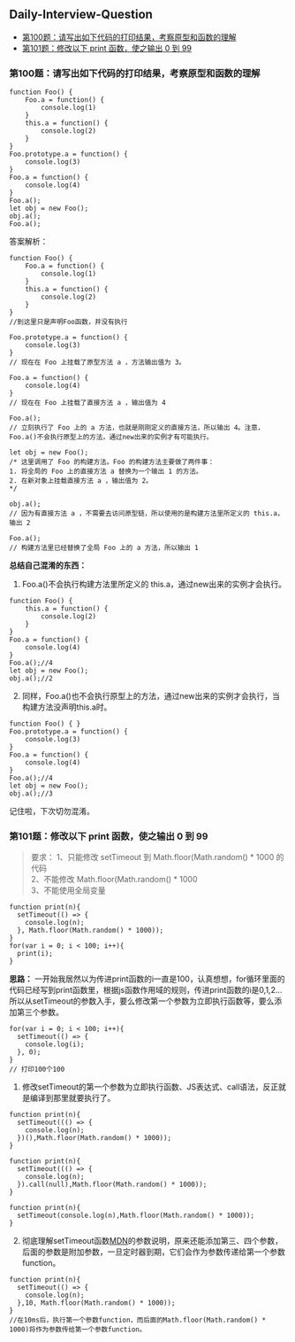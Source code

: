 ## Daily-Interview-Question

- [第100题：请写出如下代码的打印结果，考察原型和函数的理解](#第100题请写出如下代码的打印结果考察原型和函数的理解)
- [第101题：修改以下 print 函数，使之输出 0 到 99](#第101题修改以下-print-函数使之输出-0-到-99)

### 第100题：请写出如下代码的打印结果，考察原型和函数的理解
```
function Foo() {
    Foo.a = function() {
        console.log(1)
    }
    this.a = function() {
        console.log(2)
    }
}
Foo.prototype.a = function() {
    console.log(3)
}
Foo.a = function() {
    console.log(4)
}
Foo.a();
let obj = new Foo();
obj.a();
Foo.a();
```
答案解析：
```
function Foo() {
    Foo.a = function() {
        console.log(1)
    }
    this.a = function() {
        console.log(2)
    }
}
//到这里只是声明Foo函数，并没有执行

Foo.prototype.a = function() {
    console.log(3)
}
// 现在在 Foo 上挂载了原型方法 a ，方法输出值为 3。

Foo.a = function() {
    console.log(4)
}
// 现在在 Foo 上挂载了直接方法 a ，输出值为 4

Foo.a();
// 立刻执行了 Foo 上的 a 方法，也就是刚刚定义的直接方法，所以输出 4。注意，Foo.a()不会执行原型上的方法，通过new出来的实例才有可能执行。

let obj = new Foo();
/* 这里调用了 Foo 的构建方法。Foo 的构建方法主要做了两件事：
1. 将全局的 Foo 上的直接方法 a 替换为一个输出 1 的方法。
2. 在新对象上挂载直接方法 a ，输出值为 2。
*/

obj.a();
// 因为有直接方法 a ，不需要去访问原型链，所以使用的是构建方法里所定义的 this.a，输出 2

Foo.a();
// 构建方法里已经替换了全局 Foo 上的 a 方法，所以输出 1
```
<strong>总结自己混淆的东西：</strong>
1. Foo.a()不会执行构建方法里所定义的 this.a，通过new出来的实例才会执行。
```
function Foo() {
    this.a = function() {
        console.log(2)
    }
}
Foo.a = function() {
    console.log(4)
}
Foo.a();//4
let obj = new Foo();
obj.a();//2
```
2. 同样，Foo.a()也不会执行原型上的方法，通过new出来的实例才会执行，当构建方法没声明this.a时。
```
function Foo() { }
Foo.prototype.a = function() {
    console.log(3)
}
Foo.a = function() {
    console.log(4)
}
Foo.a();//4
let obj = new Foo();
obj.a();//3
```
记住啦，下次切勿混淆。

### 第101题：修改以下 print 函数，使之输出 0 到 99
> 要求：
> 1、只能修改 setTimeout 到 Math.floor(Math.random() * 1000 的代码  
> 2、不能修改 Math.floor(Math.random() * 1000  
> 3、不能使用全局变量  
```
function print(n){
  setTimeout(() => {
    console.log(n);
  }, Math.floor(Math.random() * 1000));
}
for(var i = 0; i < 100; i++){
  print(i);
}
```
<strong>思路：</strong>  一开始我居然以为传进print函数的i一直是100，认真想想，for循环里面的代码已经写到print函数里，根据js函数作用域的规则，传进print函数的i是0,1,2...所以从setTimeout的参数入手，要么修改第一个参数为立即执行函数等，要么添加第三个参数。
```
for(var i = 0; i < 100; i++){
  setTimeout(() => {
    console.log(i);
  }, 0);
}
// 打印100个100
```

1. 修改setTimeout的第一个参数为立即执行函数、JS表达式、call语法，反正就是编译到那里就要执行了。
```
function print(n){
  setTimeout((() => {
  	console.log(n);
  })(),Math.floor(Math.random() * 1000));
}

function print(n){
  setTimeout((() => {
  	console.log(n);
  }).call(null),Math.floor(Math.random() * 1000));
}

function print(n){
  setTimeout(console.log(n),Math.floor(Math.random() * 1000));
}
```
2. 彻底理解setTimeout函数[MDN](https://developer.mozilla.org/zh-CN/docs/Web/API/Window/setTimeout)的参数说明，原来还能添加第三、四个参数，后面的参数是附加参数，一旦定时器到期，它们会作为参数传递给第一个参数function。
```
function print(n){
  setTimeout(() => {
    console.log(n);
  },10, Math.floor(Math.random() * 1000));
}
//在10ms后，执行第一个参数function，而后面的Math.floor(Math.random() * 1000)将作为参数传给第一个参数function。
```